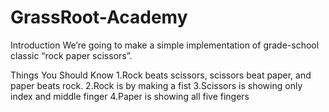 # GrassRoot-Academy

Introduction
We’re going to make a simple implementation of grade-school classic “rock paper scissors”.

Things You Should Know
1.Rock beats scissors, scissors beat paper, and paper beats rock.
2.Rock is by making a fist
3.Scissors is showing only index and middle finger
4.Paper is showing all five fingers


